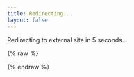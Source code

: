 ```yaml
---
title: Redirecting...
layout: false
---
```


<p>Redirecting to <span id="targetLink">external site</span> in <span id="countdown">5</span> seconds...</p>

{% raw %}

<script>
  const params = new URLSearchParams(window.location.search);
  const encodedUrl = params.get('u') || '';
  let targetUrl = '/';
  try {
    targetUrl = encodedUrl ? atob(encodedUrl) : '/';
  } catch (e) {
    console.error('Failed to decode URL:', e);
  }

  // Extract and show domain only
  let displayText = targetUrl;
  try {
    const urlObj = new URL(targetUrl);
    displayText = urlObj.hostname;
  } catch (e) {
    console.error('Invalid URL:', e);
  }

  document.getElementById('targetLink').textContent = displayText;

  let countdown = 5;
  const countdownElement = document.getElementById('countdown');
  const interval = setInterval(() => {
    countdown--;
    countdownElement.textContent = countdown;
    if (countdown <= 0) {
      clearInterval(interval);
      window.location.href = targetUrl;
    }
  }, 1000);
</script>

{% endraw %}
